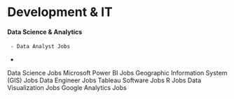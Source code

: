 # Development & IT

#### Data Science & Analytics
```
 - Data Analyst Jobs
```
  -
Data Science Jobs
Microsoft Power BI Jobs
Geographic Information System (GIS) Jobs
Data Engineer Jobs
Tableau Software Jobs
R Jobs
Data Visualization Jobs
Google Analytics Jobs
